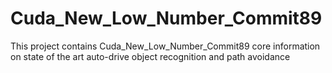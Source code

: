 # Cuda_New_Low_Number_Commit89
This project contains Cuda_New_Low_Number_Commit89 core information on state of the art auto-drive object recognition and path avoidance
